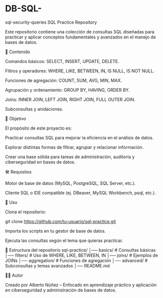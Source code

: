 # DB-SQL-
sql-security-queries
SQL Practice Repository

Este repositorio contiene una colección de consultas SQL diseñadas para practicar y aplicar conceptos fundamentales y avanzados en el manejo de bases de datos.

📌 Contenido

Comandos básicos: SELECT, INSERT, UPDATE, DELETE.

Filtros y operadores: WHERE, LIKE, BETWEEN, IN, IS NULL, IS NOT NULL.

Funciones de agregación: COUNT, SUM, AVG, MIN, MAX.

Agrupación y ordenamiento: GROUP BY, HAVING, ORDER BY.

Joins: INNER JOIN, LEFT JOIN, RIGHT JOIN, FULL OUTER JOIN.

Subconsultas y anidaciones.

🎯 Objetivo

El propósito de este proyecto es:

Practicar consultas SQL para mejorar la eficiencia en el análisis de datos.

Explorar distintas formas de filtrar, agrupar y relacionar información.

Crear una base sólida para tareas de administración, auditoría y ciberseguridad en bases de datos.

🛠️ Requisitos

Motor de base de datos (MySQL, PostgreSQL, SQL Server, etc.).

Cliente SQL o IDE compatible (ej. DBeaver, MySQL Workbench, psql, etc.).

🚀 Uso

Clona el repositorio:

git clone https://github.com/tu-usuario/sql-practice.git


Importa los scripts en tu gestor de base de datos.

Ejecuta las consultas según el tema que quieras practicar.

📂 Estructura del repositorio
sql-practice/
│── basics/         # Consultas básicas
│── filters/        # Uso de WHERE, LIKE, BETWEEN, IN
│── joins/          # Ejemplos de JOINs
│── aggregation/    # Funciones de agregación
│── advanced/       # Subconsultas y temas avanzados
│── README.md

👨‍💻 Autor

Creado por Alberto Núñez – Enfocado en aprendizaje práctico y aplicación en ciberseguridad y administración de bases de datos.
